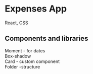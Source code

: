 # Expenses App

React, CSS

## Components and libraries
Moment - for dates\
Box-shadow\
Card - custom component\
Folder -structure






